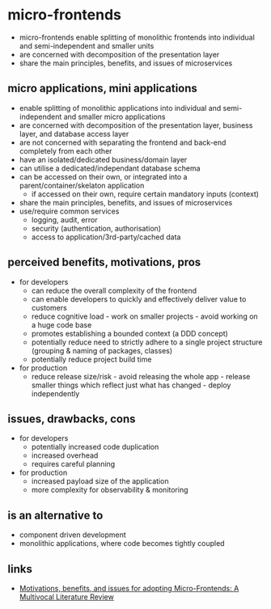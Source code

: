 # micro-frontends

* micro-frontends enable splitting of monolithic frontends into individual and semi-independent and smaller units
* are concerned with decomposition of the presentation layer
* share the main principles, benefits, and issues of microservices


## micro applications, mini applications
* enable splitting of monolithic applications into individual and semi-independent and smaller micro applications
* are concerned with decomposition of the presentation layer, business layer, and database access layer
* are not concerned with separating the frontend and back-end completely from each other
* have an isolated/dedicated business/domain layer
* can utilise a dedicated/independant database schema
* can be accessed on their own, or integrated into a parent/container/skelaton application
  * if accessed on their own, require certain mandatory inputs (context)
* share the main principles, benefits, and issues of microservices
* use/require common services
  * logging, audit, error
  * security (authentication, authorisation)
  * access to application/3rd-party/cached data


## perceived benefits, motivations, pros
* for developers
  * can reduce the overall complexity of the frontend
  * can enable developers to quickly and effectively deliver value to customers
  * reduce cognitive load - work on smaller projects - avoid working on a huge code base
  * promotes establishing a bounded context (a DDD concept)
  * potentially reduce need to strictly adhere to a single project structure (grouping & naming of packages, classes)
  * potentially reduce project build time
* for production
  * reduce release size/risk - avoid releasing the whole app - release smaller things which reflect just what has changed - deploy independently


## issues, drawbacks, cons
* for developers
  * potentially increased code duplication
  * increased overhead
  * requires careful planning
* for production
  * increased payload size of the application
  * more complexity for observability & monitoring


## is an alternative to
* component driven development
* monolithic applications, where code becomes tightly coupled


## links
* [Motivations, benefits, and issues for adopting Micro-Frontends: A Multivocal Literature Review](https://www.sciencedirect.com/science/article/pii/S0950584921000549)

